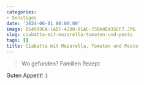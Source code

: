 ```yaml
---
categories:
- Sonstiges
date: '2024-06-01 00:00:00'
image: B54589CA-1ADF-4280-91AC-73BA4E435EF7.JPG
slug: ciabatta-mit-mozarella-tomaten-und-pesto
tags: []
title: Ciabatta mit Mozarella, Tomaten und Pesto
---
```



> Wo gefunden? Familien Rezept

Guten Appetit! :)
